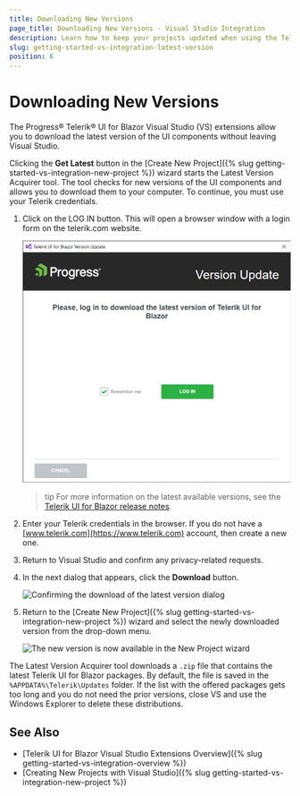 ```yaml
---
title: Downloading New Versions
page_title: Downloading New Versions - Visual Studio Integration
description: Learn how to keep your projects updated when using the Telerik UI for Blazor library.
slug: getting-started-vs-integration-latest-version
position: 6
---
```


# Downloading New Versions

The Progress&reg; Telerik&reg; UI for Blazor Visual Studio (VS) extensions allow you to download the latest version of the UI components without leaving Visual Studio.


<!--
The Latest Version Retrieval tool automatically checks for the latest Telerik UI for Blazor distribution which is available for you on the Telerik website. Once a day, upon loading a project with Telerik UI for Blazor components, the extensions query the Telerik website for a new version of Telerik UI for Blazor. When a new version is detected, a notification is displayed that lets you download it.

![Getting the latest version notification](images/lva_notification.png)

Clicking the **Update Now** button starts the Latest Version Acquirer tool which prompts for your Telerik credentials on its first page. If you do not have a [www.telerik.com](https://www.telerik.com) account, you can create one through the **Create an account for free** link.
-->


Clicking the **Get Latest** button in the [Create New Project]({% slug getting-started-vs-integration-new-project %}) wizard starts the Latest Version Acquirer tool. The tool checks for new versions of the UI components and allows you to download them to your computer. To continue, you must use your Telerik credentials.

1. Click on the LOG IN button. This will open a browser window with a login form on the telerik.com website.

    ![Log into your Telerik account](images/click-to-log-in.png)

    >tip For more information on the latest available versions, see the [Telerik UI for Blazor release notes](https://www.telerik.com/support/whats-new/blazor-ui/release-history).

1. Enter your Telerik credentials in the browser. If you do not have a [www.telerik.com](https://www.telerik.com) account, then create a new one.
1. Return to Visual Studio and confirm any privacy-related requests.
1. In the next dialog that appears, click the **Download** button.

    ![Confirming the download of the latest version dialog](images/download-new-version.png)

1. Return to the [Create New Project]({% slug getting-started-vs-integration-new-project %}) wizard and select the newly downloaded version from the drop-down menu.

    ![The new version is now available in the New Project wizard](images/new-version-in-new-project-wizard.png)

The Latest Version Acquirer tool downloads a `.zip` file that contains the latest Telerik UI for Blazor packages. By default, the file is saved in the `%APPDATA%\Telerik\Updates` folder. If the list with the offered packages gets too long and you do not need the prior versions, close VS and use the Windows Explorer to delete these distributions.

## See Also

* [Telerik UI for Blazor Visual Studio Extensions Overview]({% slug getting-started-vs-integration-overview %})
* [Creating New Projects with Visual Studio]({% slug getting-started-vs-integration-new-project %})
